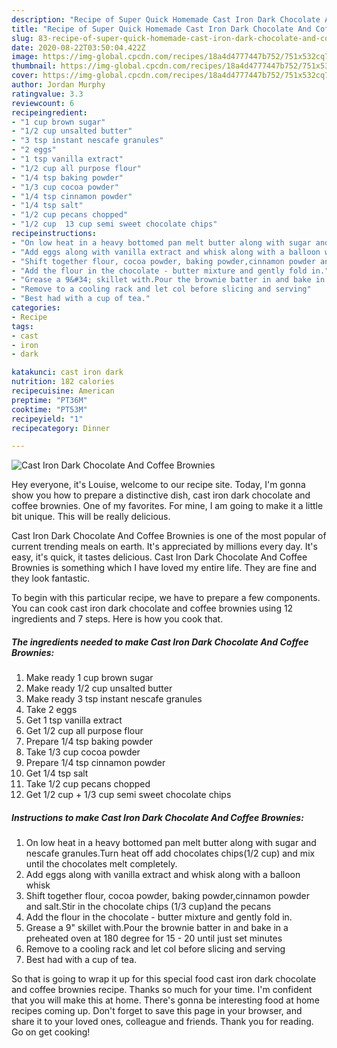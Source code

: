 ```yaml
---
description: "Recipe of Super Quick Homemade Cast Iron Dark Chocolate And Coffee Brownies"
title: "Recipe of Super Quick Homemade Cast Iron Dark Chocolate And Coffee Brownies"
slug: 83-recipe-of-super-quick-homemade-cast-iron-dark-chocolate-and-coffee-brownies
date: 2020-08-22T03:50:04.422Z
image: https://img-global.cpcdn.com/recipes/18a4d4777447b752/751x532cq70/cast-iron-dark-chocolate-and-coffee-brownies-recipe-main-photo.jpg
thumbnail: https://img-global.cpcdn.com/recipes/18a4d4777447b752/751x532cq70/cast-iron-dark-chocolate-and-coffee-brownies-recipe-main-photo.jpg
cover: https://img-global.cpcdn.com/recipes/18a4d4777447b752/751x532cq70/cast-iron-dark-chocolate-and-coffee-brownies-recipe-main-photo.jpg
author: Jordan Murphy
ratingvalue: 3.3
reviewcount: 6
recipeingredient:
- "1 cup brown sugar"
- "1/2 cup unsalted butter"
- "3 tsp instant nescafe granules"
- "2 eggs"
- "1 tsp vanilla extract"
- "1/2 cup all purpose flour"
- "1/4 tsp baking powder"
- "1/3 cup cocoa powder"
- "1/4 tsp cinnamon powder"
- "1/4 tsp salt"
- "1/2 cup pecans chopped"
- "1/2 cup  13 cup semi sweet chocolate chips"
recipeinstructions:
- "On low heat in a heavy bottomed pan melt butter along with sugar and nescafe granules.Turn heat off add chocolates chips(1/2 cup) and mix until the chocolates melt completely."
- "Add eggs along with vanilla extract and whisk along with a balloon whisk"
- "Shift together flour, cocoa powder, baking powder,cinnamon powder and salt.Stir in the chocolate chips (1/3 cup)and the pecans"
- "Add the flour in the chocolate - butter mixture and gently fold in."
- "Grease a 9&#34; skillet with.Pour the brownie batter in and bake in a preheated oven at 180 degree for 15 - 20 until just set minutes"
- "Remove to a cooling rack and let col before slicing and serving"
- "Best had with a cup of tea."
categories:
- Recipe
tags:
- cast
- iron
- dark

katakunci: cast iron dark 
nutrition: 182 calories
recipecuisine: American
preptime: "PT36M"
cooktime: "PT53M"
recipeyield: "1"
recipecategory: Dinner

---
```



![Cast Iron Dark Chocolate And Coffee Brownies](https://img-global.cpcdn.com/recipes/18a4d4777447b752/751x532cq70/cast-iron-dark-chocolate-and-coffee-brownies-recipe-main-photo.jpg)

Hey everyone, it's Louise, welcome to our recipe site. Today, I'm gonna show you how to prepare a distinctive dish, cast iron dark chocolate and coffee brownies. One of my favorites. For mine, I am going to make it a little bit unique. This will be really delicious.

Cast Iron Dark Chocolate And Coffee Brownies is one of the most popular of current trending meals on earth. It's appreciated by millions every day. It's easy, it's quick, it tastes delicious. Cast Iron Dark Chocolate And Coffee Brownies is something which I have loved my entire life. They are fine and they look fantastic.




To begin with this particular recipe, we have to prepare a few components. You can cook cast iron dark chocolate and coffee brownies using 12 ingredients and 7 steps. Here is how you cook that.

<!--inarticleads1-->

##### The ingredients needed to make Cast Iron Dark Chocolate And Coffee Brownies:

1. Make ready 1 cup brown sugar
1. Make ready 1/2 cup unsalted butter
1. Make ready 3 tsp instant nescafe granules
1. Take 2 eggs
1. Get 1 tsp vanilla extract
1. Get 1/2 cup all purpose flour
1. Prepare 1/4 tsp baking powder
1. Take 1/3 cup cocoa powder
1. Prepare 1/4 tsp cinnamon powder
1. Get 1/4 tsp salt
1. Take 1/2 cup pecans chopped
1. Get 1/2 cup + 1/3 cup semi sweet chocolate chips




<!--inarticleads2-->

##### Instructions to make Cast Iron Dark Chocolate And Coffee Brownies:

1. On low heat in a heavy bottomed pan melt butter along with sugar and nescafe granules.Turn heat off add chocolates chips(1/2 cup) and mix until the chocolates melt completely.
1. Add eggs along with vanilla extract and whisk along with a balloon whisk
1. Shift together flour, cocoa powder, baking powder,cinnamon powder and salt.Stir in the chocolate chips (1/3 cup)and the pecans
1. Add the flour in the chocolate - butter mixture and gently fold in.
1. Grease a 9&#34; skillet with.Pour the brownie batter in and bake in a preheated oven at 180 degree for 15 - 20 until just set minutes
1. Remove to a cooling rack and let col before slicing and serving
1. Best had with a cup of tea.




So that is going to wrap it up for this special food cast iron dark chocolate and coffee brownies recipe. Thanks so much for your time. I'm confident that you will make this at home. There's gonna be interesting food at home recipes coming up. Don't forget to save this page in your browser, and share it to your loved ones, colleague and friends. Thank you for reading. Go on get cooking!
